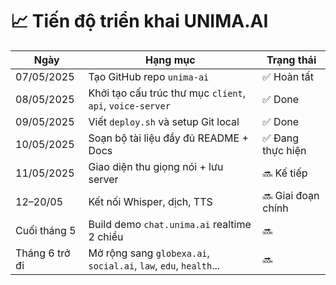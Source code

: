 # 📈 Tiến độ triển khai UNIMA.AI

| Ngày | Hạng mục | Trạng thái |
|------|----------|------------|
| 07/05/2025 | Tạo GitHub repo `unima-ai` | ✅ Hoàn tất |
| 08/05/2025 | Khởi tạo cấu trúc thư mục `client`, `api`, `voice-server` | ✅ Done |
| 09/05/2025 | Viết `deploy.sh` và setup Git local | ✅ Done |
| 10/05/2025 | Soạn bộ tài liệu đầy đủ README + Docs | ✅ Đang thực hiện |
| 11/05/2025 | Giao diện thu giọng nói + lưu server | 🔜 Kế tiếp |
| 12–20/05 | Kết nối Whisper, dịch, TTS | 🔜 Giai đoạn chính |
| Cuối tháng 5 | Build demo `chat.unima.ai` realtime 2 chiều | 🔜 |
| Tháng 6 trở đi | Mở rộng sang `globexa.ai`, `social.ai`, `law`, `edu`, `health`... | 🔜 |

